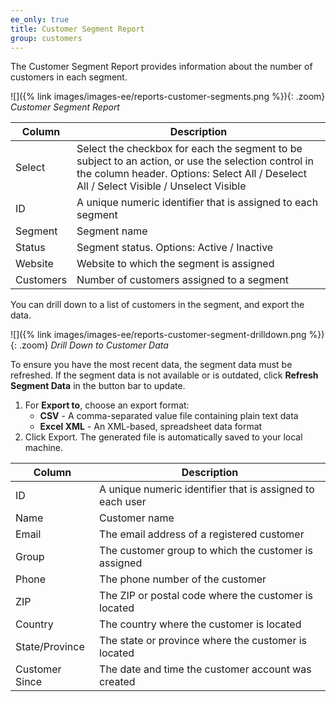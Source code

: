 ```yaml
---
ee_only: true
title: Customer Segment Report
group: customers
---
```


The Customer Segment Report provides information about the number of customers in each segment.

![]({% link images/images-ee/reports-customer-segments.png %}){: .zoom}
_Customer Segment Report_

|Column|Description|
|--- |--- |
|Select|Select the checkbox for each the segment to be subject to an action, or use the selection control in the column header. Options: Select All / Deselect All / Select Visible / Unselect Visible|
|ID|A unique numeric identifier that is assigned to each segment|
|Segment|Segment name|
|Status|Segment status. Options: Active / Inactive|
|Website|Website to which the segment is assigned|
|Customers|Number of customers assigned to a segment|

You can drill down to a list of customers in the segment, and export the data.

![]({% link images/images-ee/reports-customer-segment-drilldown.png %}){: .zoom}
_Drill Down to Customer Data_

To ensure you have the most recent data, the segment data must be refreshed. If the segment data is not available or is outdated, click **Refresh Segment Data** in the button bar to update.

1. For **Export to**, choose an export format:
    - **CSV** - A comma-separated value file containing plain text data
    - **Excel XML** - An XML-based, spreadsheet data format
1. Click <span class="btn">Export</span>.
   The generated file is automatically saved to your local machine.

|Column|Description|
|--- |--- |
|ID|A unique numeric identifier that is assigned to each user|
|Name|Customer name|
|Email|The email address of a registered customer|
|Group|The customer group to which the customer is assigned|
|Phone|The phone number of the customer|
|ZIP|The ZIP or postal code where the customer is located|
|Country|The country where the customer is located|
|State/Province|The state or province where the customer is located|
|Customer Since|The date and time the customer account was created|
